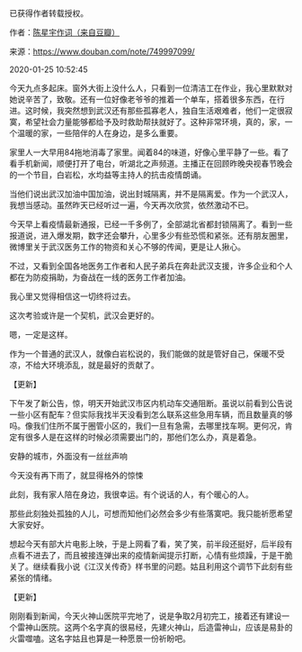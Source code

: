 已获得作者转载授权。


作者：[陈星宇作词（来自豆瓣）](https://www.douban.com/people/chenxingyu2009/)


来源：https://www.douban.com/note/749997099/


2020-01-25 10:52:45


今天九点多起床。窗外大街上没什么人，只看到一位清洁工在作业，我心里默默对她说辛苦了，致敬。还有一位好像老爷爷的推着一个单车，搭着很多东西，在行进。这时候，我突然想到武汉还有那些孤寡老人，独自生活艰难者，他们一定很寂寞，希望社会力量能够都给予及时救助帮扶就好了。这种非常环境，真的，家，一个温暖的家，一些陪伴的人在身边，是多么重要。  

家里人一大早用84拖地消毒了家里。闻着84的味道，好像心里平静了一些。看了看手机新闻，顺便打开了电台，听湖北之声频道。主播正在回顾昨晚央视春节晚会的一个节目，白岩松，水均益等主持人的抗击疫情朗诵。  

当他们说出武汉加油中国加油，说出封城隔离，并不是隔离爱。作为一个武汉人，我想当感动。虽然昨天已经听过一遍，今天再次欣赏，依然激动不已。  

今天早上看疫情最新通报，已经一千多例了，全部湖北省都封锁隔离了。看到一些报道说，进入爆发期，数字还会攀升，心里多少有些恐慌和紧张。还有朋友圈里，微博里关于武汉医务工作的物资和关心不够的传闻，更是让人揪心。  

不过，又看到全国各地医务工作者和人民子弟兵在奔赴武汉支援，许多企业和个人都在为防疫捐助，为奋战在一线的医务工作者加油。  

我心里又觉得相信这一切终将过去。  

这次考验或许是一个契机，武汉会更好的。  

嗯，一定是这样。  

作为一个普通的武汉人，就像白岩松说的，我们能做的就是管好自己，保暖不受凉，不给大环境添乱，就是最好的贡献了。  

【更新】  

下午发了新公告，惊，明天开始武汉市区内机动车交通阻断。虽说以前看到公告说一些小区有配车？但实际我找半天没看到怎么联系这些急用车辆，而且数量真的够吗。像我们住所不属于圈管小区的，我们一旦有急需，去哪里找车啊。更何况，肯定有很多人是在这样的时候必须需要出门的，那他们怎么办，真是着急。  

安静的城市，外面没有一丝丝声响  

今天没有再下雨了，就显得格外的惊悚  

此刻，我有家人陪在身边，我很幸运。有个说话的人，有个暖心的人。  

那些此刻独处孤独的人儿，可想而知他们必然会多少有些落寞吧。我只能祈愿希望大家安好。  

想起今天有部大片电影上映，于是上网看了看，笑了笑，前半段还挺好，后半段有点看不进去了，而且被接连弹出来的疫情新闻提示打断，心情有些烦躁，于是干脆关了。继续看我小说《江汉关传奇》样书里的问题。姑且利用这个调节下此刻有些紧张的情绪。  

【更新】  

刚刚看到新闻，今天火神山医院平完地了，说是争取2月初完工，接着还有建设一个雷神山医院。这两个名字真的很易经，先建火神山，后造雷神山，应该是易卦的火雷噬嗑。这名字姑且也算是一种愿景一份祈盼吧。  

